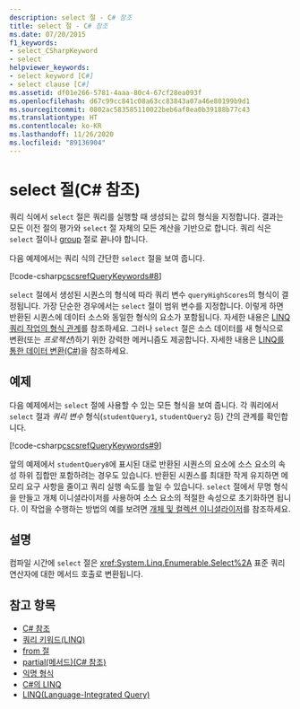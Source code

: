```yaml
---
description: select 절 - C# 참조
title: select 절 - C# 참조
ms.date: 07/20/2015
f1_keywords:
- select_CSharpKeyword
- select
helpviewer_keywords:
- select keyword [C#]
- select clause [C#]
ms.assetid: df01e266-5781-4aaa-80c4-67cf28ea093f
ms.openlocfilehash: d67c99cc841c08a63cc83843a07a46e80199b9d1
ms.sourcegitcommit: 0802ac583585110022beb6af8ea0b39188b77c43
ms.translationtype: HT
ms.contentlocale: ko-KR
ms.lasthandoff: 11/26/2020
ms.locfileid: "89136904"
---
```

# <a name="select-clause-c-reference"></a>select 절(C# 참조)

쿼리 식에서 `select` 절은 쿼리를 실행할 때 생성되는 값의 형식을 지정합니다. 결과는 모든 이전 절의 평가와 `select` 절 자체의 모든 계산을 기반으로 합니다. 쿼리 식은 `select` 절이나 [group](group-clause.md) 절로 끝나야 합니다.

다음 예제에서는 쿼리 식의 간단한 `select` 절을 보여 줍니다.

[!code-csharp[cscsrefQueryKeywords#8](~/samples/snippets/csharp/VS_Snippets_VBCSharp/CsCsrefQueryKeywords/CS/Select.cs#8)]  

`select` 절에서 생성된 시퀀스의 형식에 따라 쿼리 변수 `queryHighScores`의 형식이 결정됩니다. 가장 단순한 경우에서는 `select` 절이 범위 변수를 지정합니다. 이렇게 하면 반환된 시퀀스에 데이터 소스와 동일한 형식의 요소가 포함됩니다. 자세한 내용은 [LINQ 쿼리 작업의 형식 관계](../../programming-guide/concepts/linq/type-relationships-in-linq-query-operations.md)를 참조하세요. 그러나 `select` 절은 소스 데이터를 새 형식으로 변환(또는 *프로젝션*)하기 위한 강력한 메커니즘도 제공합니다. 자세한 내용은 [LINQ를 통한 데이터 변환(C#)](../../programming-guide/concepts/linq/data-transformations-with-linq.md)을 참조하세요.

## <a name="example"></a>예제

다음 예제에서는 `select` 절에 사용할 수 있는 모든 형식을 보여 줍니다. 각 쿼리에서 `select` 절과 *쿼리 변수* 형식(`studentQuery1`, `studentQuery2` 등) 간의 관계를 확인합니다.

[!code-csharp[cscsrefQueryKeywords#9](~/samples/snippets/csharp/VS_Snippets_VBCSharp/CsCsrefQueryKeywords/CS/Select.cs#9)]

앞의 예제에서 `studentQuery8`에 표시된 대로 반환된 시퀀스의 요소에 소스 요소의 속성 하위 집합만 포함하려는 경우도 있습니다. 반환된 시퀀스를 최대한 작게 유지하면 메모리 요구 사항을 줄이고 쿼리 실행 속도를 높일 수 있습니다. `select` 절에서 무명 형식을 만들고 개체 이니셜라이저를 사용하여 소스 요소의 적절한 속성으로 초기화하면 됩니다. 이 작업을 수행하는 방법의 예를 보려면 [개체 및 컬렉션 이니셜라이저](../../programming-guide/classes-and-structs/object-and-collection-initializers.md)를 참조하세요.

## <a name="remarks"></a>설명

컴파일 시간에 `select` 절은 <xref:System.Linq.Enumerable.Select%2A> 표준 쿼리 연산자에 대한 메서드 호출로 변환됩니다.

## <a name="see-also"></a>참고 항목

- [C# 참조](../index.md)
- [쿼리 키워드(LINQ)](query-keywords.md)
- [from 절](from-clause.md)
- [partial(메서드)(C# 참조)](partial-method.md)
- [익명 형식](../../programming-guide/classes-and-structs/anonymous-types.md)
- [C#의 LINQ](../../linq/index.md)
- [LINQ(Language-Integrated Query)](../../programming-guide/concepts/linq/index.md)
